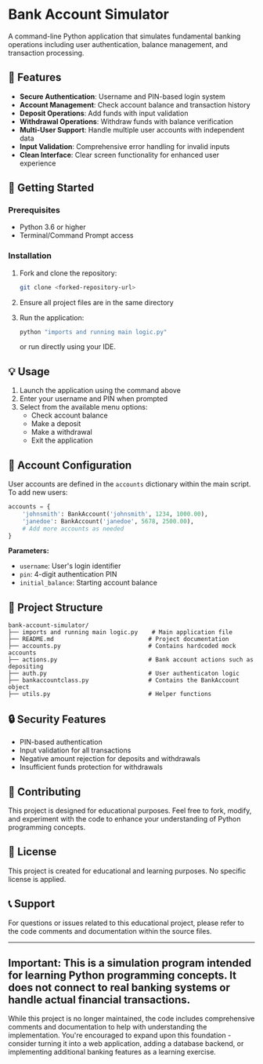 # Bank Account Simulator

A command-line Python application that simulates fundamental banking operations including user authentication, balance management, and transaction processing.

## 🔧 Features

- **Secure Authentication**: Username and PIN-based login system
- **Account Management**: Check account balance and transaction history
- **Deposit Operations**: Add funds with input validation
- **Withdrawal Operations**: Withdraw funds with balance verification
- **Multi-User Support**: Handle multiple user accounts with independent data
- **Input Validation**: Comprehensive error handling for invalid inputs
- **Clean Interface**: Clear screen functionality for enhanced user experience

## 🚀 Getting Started

### Prerequisites

- Python 3.6 or higher
- Terminal/Command Prompt access

### Installation

1. Fork and clone the repository:
   ```bash
   git clone <forked-repository-url>
   ```

2. Ensure all project files are in the same directory

3. Run the application:
   ```bash
   python "imports and running main logic.py"
   ```
   or run directly using your IDE.

## 💡 Usage

1. Launch the application using the command above
2. Enter your username and PIN when prompted
3. Select from the available menu options:
   - Check account balance
   - Make a deposit
   - Make a withdrawal
   - Exit the application

## 👥 Account Configuration

User accounts are defined in the `accounts` dictionary within the main script. To add new users:

```python
accounts = {
    'johnsmith': BankAccount('johnsmith', 1234, 1000.00),
    'janedoe': BankAccount('janedoe', 5678, 2500.00),
    # Add more accounts as needed
}
```

**Parameters:**
- `username`: User's login identifier
- `pin`: 4-digit authentication PIN
- `initial_balance`: Starting account balance

## 📁 Project Structure

```
bank-account-simulator/
├── imports and running main logic.py    # Main application file
├── README.md                           # Project documentation
├── accounts.py                         # Contains hardcoded mock accounts
├── actions.py                          # Bank account actions such as depositing
├── auth.py                             # User authenticaton logic
├── bankaccountclass.py                 # Contains the BankAccount object
├── utils.py                            # Helper functions

```

## 🔒 Security Features

- PIN-based authentication
- Input validation for all transactions
- Negative amount rejection for deposits and withdrawals
- Insufficient funds protection for withdrawals

## 🤝 Contributing

This project is designed for educational purposes. Feel free to fork, modify, and experiment with the code to enhance your understanding of Python programming concepts.

## 📄 License

This project is created for educational and learning purposes. No specific license is applied.

## 📞 Support

For questions or issues related to this educational project, please refer to the code comments and documentation within the source files.

---

## Important: This is a simulation program intended for learning Python programming concepts. It does not connect to real banking systems or handle actual financial transactions.
While this project is no longer maintained, the code includes comprehensive comments and documentation to help with understanding the implementation. You're encouraged to expand upon this foundation - consider turning it into a web application, adding a database backend, or implementing additional banking features as a learning exercise.
